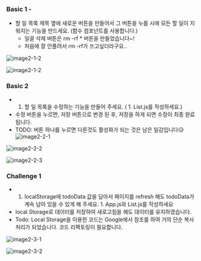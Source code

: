 ### Basic 1 -
 - 할 일 목록 제목 옆에 새로운 버튼을 만들어서 그 버튼을 누를 시에 모든 할 일이 지워지는 기능을 만드세요. (함수 컴포넌트를 사용합니다.)
   - 일괄 삭제 버튼은 rm -rf * 버튼을 만들었습니다~!
   - 처음에 잘 안풀려서 rm -rf가 쓰고싶더라구요..

![image2-1-2](https://user-images.githubusercontent.com/44646213/157193228-9a4a778e-ffec-4ee3-b589-71acd0f6ec72.png)

![image2-1-2](https://user-images.githubusercontent.com/44646213/157193283-eb5a4d32-b31f-40c6-b99e-1779c83d6ebe.png)


### Basic 2 
- 1. 할 일 목록을 수정하는 기능을 만들어 주세요. ( 1. List.js를 작성하세요.)
 - 수정 버튼을 누르면, 저장 버튼으로 변경 된 후, 저장을 하게 되면 수정이 최종 완료 됩니다.
 - TODO: 버튼 하나를 누르면 다른것도 활성화가 되는 것은 남은 일감입니다😥
![image2-2-1](https://user-images.githubusercontent.com/44646213/157193419-2322ec39-f85a-4c3c-ab80-bcf4e2a98c41.png)

![image2-2-2](https://user-images.githubusercontent.com/44646213/157193442-64d5412c-6be2-4766-ba3e-fe8146507bc8.png)

![image2-2-3](https://user-images.githubusercontent.com/44646213/157193462-ca9e0223-d5e5-4cef-b576-13da7755777c.png)

### Challenge 1 
-  1. localStorage에 todoData 값을 담아서 페이지를 refresh 해도 todoData가 계속 남아 있을 수 있게 해 주세요.    1. App.js와 List.js를 작성하세요
 - local Storage로 데이터를 저장하여 새로고침을 해도 데이터를 유지하였습니다. 
 - Todo: Local Storage을 이용한 코드는 Google에서 참조를 하여 거의 단순 복사처리가 되었습니다. 코드 리팩토링이 필요합니다. 
 
![image2-3-1](https://user-images.githubusercontent.com/44646213/157193611-de87c460-27a8-4588-a2fc-bffc0ed349ce.png)

![image2-3-2](https://user-images.githubusercontent.com/44646213/157193662-7dc5d245-7c15-4d53-9c75-384cfb7be381.png)
